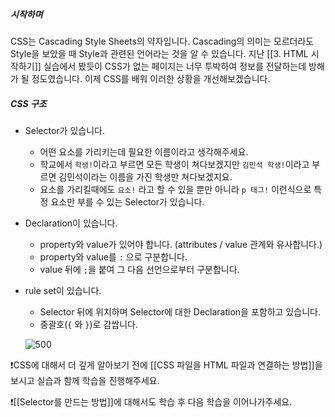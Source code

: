 ##### 시작하며
CSS는 Cascading Style Sheets의 약자입니다. Cascading의 의미는 모르더라도 Style을 보았을 때 Style과 관련된 언어라는 것을 알 수 있습니다. 지난 [[3. HTML 시작하기]] 실습에서 봤듯이 CSS가 없는 페이지는 너무 투박하여 정보를 전달하는데 방해가 될 정도였습니다. 이제 CSS를 배워 이러한 상황을 개선해보겠습니다.

##### CSS 구조  
- Selector가 있습니다. 
	- 어떤 요소를 가리키는데 필요한 이름이라고 생각해주세요.
	- 학교에서 `학생!`이라고 부르면 모든 학생이 쳐다보겠지만 `김민석 학생!`이라고 부르면 김민석이라는 이름을 가진 학생만 쳐다보겠지요. 
	- 요소를 가리킬때에도 `요소!` 라고 할 수 있을 뿐만 아니라 `p 태그!` 이런식으로 특 정 요소만 부를 수 있는 Selector가 있습니다.
- Declaration이 있습니다.
	- property와 value가 있어야 합니다. (attributes / value 관계와 유사합니다.)
	- property와 value를 `:` 으로 구분합니다.
	- value 뒤에 `;`을 붙여 그 다음 선언으로부터 구분합니다.
- rule set이 있습니다.
	- Selector 뒤에 위치하며 Selector에 대한 Declaration을 포함하고 있습니다.
	- 중괄호(`{` 와 `}`)로 감쌉니다.

	![500](https://i.imgur.com/FJNKCr7.png)



❗️CSS에 대해서 더 깊게 알아보기 전에 [[CSS 파일을 HTML 파일과 연결하는 방법]]을 보시고 실습과 함께 학습을 진행해주세요.

❗️[[Selector를 만드는 방법]]에 대해서도 학습 후 다음 학습을 이어나가주세요.
